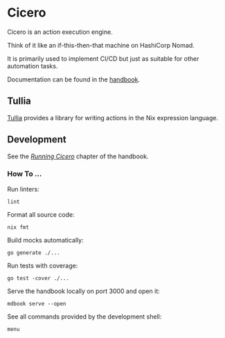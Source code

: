 # Cicero

Cicero is an action execution engine.

Think of it like an if-this-then-that machine on HashiCorp Nomad.

It is primarily used to implement CI/CD but just as suitable for other automation tasks.

Documentation can be found in the [handbook](https://handbook.cicero.ci.iog.io).

## Tullia

[Tullia](https://github.com/input-output-hk/tullia) provides a library
for writing actions in the Nix expression language.

## Development

See the [_Running Cicero_](https://handbook.cicero.ci.iog.io/setup/run-cicero.html) chapter of the handbook.

### How To …

Run linters:

	lint

Format all source code:

	nix fmt

Build mocks automatically:

	go generate ./...

Run tests with coverage:

	go test -cover ./...

Serve the handbook locally on port 3000 and open it:

	mdbook serve --open

See all commands provided by the development shell:

	menu
